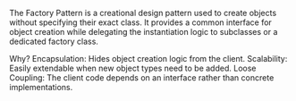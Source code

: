The Factory Pattern is a creational design pattern used to create objects without specifying their exact class.
It provides a common interface for object creation while delegating the instantiation logic to subclasses or a dedicated factory class.



Why?
Encapsulation: Hides object creation logic from the client.
Scalability: Easily extendable when new object types need to be added.
Loose Coupling: The client code depends on an interface rather than concrete implementations.